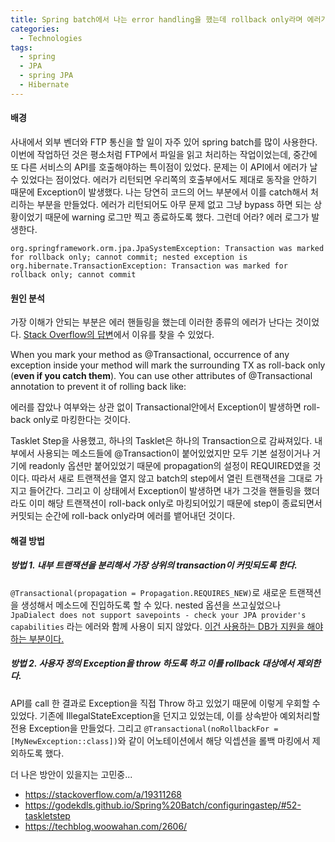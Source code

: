 ```yaml
---
title: Spring batch에서 나는 error handling을 했는데 rollback only라며 에러가 날 때
categories:
  - Technologies
tags:
  - spring
  - JPA
  - spring JPA
  - Hibernate
---
```


#### 배경

사내에서 외부 벤더와 FTP 통신을 할 일이 자주 있어 spring batch를 많이 사용한다. 이번에 작업하던 것은 평소처럼 FTP에서 파일을 읽고 처리하는 작업이었는데, 중간에 또 다른 서비스의 API를 호출해야하는 특이점이 있었다. 문제는 이 API에서 에러가 날 수 있었다는 점이었다. 에러가 리턴되면 우리쪽의 호출부에서도 제대로 동작을 안하기 때문에 Exception이 발생했다. 나는 당연히 코드의 어느 부분에서 이를 catch해서 처리하는 부분을 만들었다. 에러가 리턴되어도 아무 문제 없고 그냥 bypass 하면 되는 상황이었기 때문에 warning 로그만 찍고 종료하도록 했다. 그런데 어라? 에러 로그가 발생한다.

```
org.springframework.orm.jpa.JpaSystemException: Transaction was marked for rollback only; cannot commit; nested exception is org.hibernate.TransactionException: Transaction was marked for rollback only; cannot commit
```

#### 원인 분석

가장 이해가 안되는 부분은 에러 핸들링을 했는데 이러한 종류의 에러가 난다는 것이었다. [Stack Overflow의 답변](https://stackoverflow.com/a/19311268)에서 이유를 찾을 수 있었다.

When you mark your method as @Transactional, occurrence of any exception inside your method will mark the surrounding TX as roll-back only (__even if you catch them__). You can use other attributes of @Transactional annotation to prevent it of rolling back like:

에러를 잡았나 여부와는 상관 없이 Transactional안에서 Exception이 발생하면 roll-back only로 마킹한다는 것이다. 

Tasklet Step을 사용했고, 하나의 Tasklet은 하나의 Transaction으로 감싸져있다. 내부에서 사용되는 메소드들에 @Transaction이 붙어있었지만 모두 기본 설정이거나 거기에 readonly 옵션만 붙어있었기 때문에 propagation의 설정이 REQUIRED였을 것이다. 따라서 새로 트랜잭션을 열지 않고 batch의 step에서 열린 트랜잭션을 그대로 가지고 들어간다. 그리고 이 상태에서 Exception이 발생하면 내가 그것을 핸들링을 했더라도 이미 해당 트랜잭션이 roll-back only로 마킹되어있기 때문에 step이 종료되면서 커밋되는 순간에 roll-back only라며 에러를 뱉어내던 것이다.

#### 해결 방법

##### 방법 1. 내부 트랜잭션을 분리해서 가장 상위의 transaction이 커밋되도록 한다.

`@Transactional(propagation = Propagation.REQUIRES_NEW)`로 새로운 트랜잭션을 생성해서 메소드에 진입하도록 할 수 있다. nested 옵션을 쓰고싶었으나 `JpaDialect does not support savepoints - check your JPA provider's capabilities` 라는 에러와 함께 사용이 되지 않았다. [이건 사용하는 DB가 지원을 해야하는 부분이다.](https://techblog.woowahan.com/2606/)

##### 방법 2. 사용자 정의 Exception을 throw 하도록 하고 이를 rollback 대상에서 제외한다.

API를 call 한 결과로 Exception을 직접 Throw 하고 있었기 때문에 이렇게 우회할 수 있었다. 기존에 IllegalStateException을 던지고 있었는데, 이를 상속받아 예외처리할 전용 Exception을 만들었다. 그리고 `@Transactional(noRollbackFor = [MyNewException::class])`와 같이 어노테이션에서 해당 익셉션을 롤백 마킹에서 제외하도록 했다.

더 나은 방안이 있을지는 고민중...

* https://stackoverflow.com/a/19311268
* https://godekdls.github.io/Spring%20Batch/configuringastep/#52-taskletstep
* https://techblog.woowahan.com/2606/
